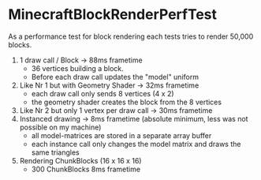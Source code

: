 # MinecraftBlockRenderPerfTest

As a performance test for block rendering each tests tries to render 50,000 blocks.

1. 1 draw call / Block  -> 88ms frametime
    - 36 vertices building a block.
    - Before each draw call updates the "model" uniform
2. Like Nr 1 but with Geometry Shader -> 32ms frametime
    - each draw call only sends 8 vertices (4 x 2)
    - the geometry shader creates the block from the 8 vertices
3. Like Nr 2 but only 1 vertex per draw call -> 30ms frametime
4. Instanced drawing -> 8ms frametime (absolute minimum, less was not possible on my machine)
    - all model-matrices are stored in a separate array buffer
    - each instance call only changes the model matrix and draws the same triangles
5. Rendering ChunkBlocks (16 x 16 x 16)
    - 300 ChunkBlocks 8ms frametime
